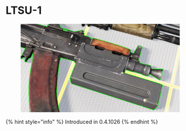 # LTSU-1



<figure><img src="../../../../.gitbook/assets/ltsu.png" alt=""><figcaption></figcaption></figure>

{% hint style="info" %}
Introduced in 0.4.1026
{% endhint %}
